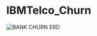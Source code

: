 # IBMTelco_Churn
![BANK CHURN ERD](https://github.com/jadanpl/IBMTelco_Churn/assets/57357735/80094257-4115-405b-9f89-62f3bc21b3a2)
